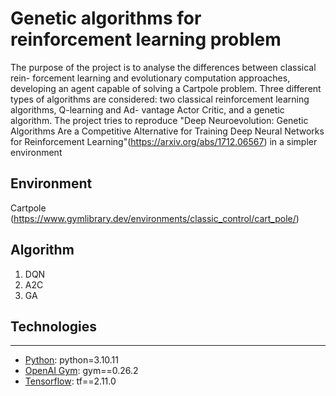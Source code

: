 # Genetic algorithms for reinforcement learning problem
The purpose of the project is to analyse the differences between classical rein-
forcement learning and evolutionary computation approaches, developing an agent
capable of solving a Cartpole problem. Three different types of algorithms are
considered: two classical reinforcement learning algorithms, Q-learning and Ad-
vantage Actor Critic, and a genetic algorithm.
The project tries to reproduce "Deep Neuroevolution: Genetic Algorithms Are a Competitive Alternative for Training Deep Neural Networks for Reinforcement Learning"(https://arxiv.org/abs/1712.06567) in a simpler environment 
## Environment
Cartpole (https://www.gymlibrary.dev/environments/classic_control/cart_pole/)
## Algorithm
1. DQN 
2. A2C
3. GA

## Technologies
***
* [Python](https://www.python.org/downloads/release/python-31011/):  python=3.10.11
* [OpenAI Gym](https://pypi.org/project/gym/): gym==0.26.2
* [Tensorflow](https://pypi.org/project/tensorflow/): tf==2.11.0

